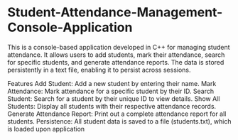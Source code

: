 # Student-Attendance-Management-Console-Application
This is a console-based application developed in C++ for managing student attendance. It allows users to add students, mark their attendance, search for specific students, and generate attendance reports. The data is stored persistently in a text file, enabling it to persist across sessions.

Features
Add Student: Add a new student by entering their name.
Mark Attendance: Mark attendance for a specific student by their ID.
Search Student: Search for a student by their unique ID to view details.
Show All Students: Display all students with their respective attendance records.
Generate Attendance Report: Print out a complete attendance report for all students.
Persistence: All student data is saved to a file (students.txt), which is loaded upon application
